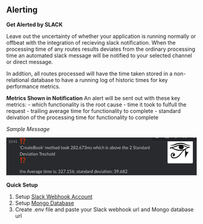 

## Alerting
**Get Alerted by SLACK** 
<!-- Slack Notifications -->
Leave out the uncertainty of whether your application is running normally or offbeat with the integration of recieving slack notification. When the processing time of any routes results deviates from the ordinary processing time an automated slack message will be notified to your selected channel or direct message. 

In addtion, all routes processed will have the time taken stored in a non-relational database to have a running log of historic times for key performance metrics.

**Metrics Shown in Notification**
An alert will be sent out with these key metrics:
    - which functionality is the root cause
    - time it took to fulfull the request
    - trailing average time for functionality to complete
    - standard deivation of the processing time for functionality to complete

*Sample Message*
<p align="Left">
  <img src="./slack.png" height=100/>
</p>


**Quick Setup**
1) Setup [Slack Webhook Account](https://api.slack.com/messaging/webhooks)
2) Setup [Mongo Database](https://docs.mongodb.com/manual/tutorial/getting-started)
3) Create .env file and paste your Slack webhook url and Mongo database url


